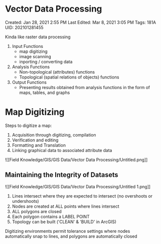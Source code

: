 # Vector Data Processing

Created: Jan 28, 2021 2:55 PM
Last Edited: Mar 8, 2021 3:05 PM
Tags: 181A
UID: 202101281455

Kinda like raster data processing

1. Input Functions
    - map digitizing
    - image scanning
    - inporting / converting data
2. Analysis Functions
    - Non-topological (attributes) functions
    - Topological (spatial relations of objects) functions
3. Output Functions
    - Presenting results obtained from analysis functions in the form of maps, tables, and graphs

# Map Digitizing

Steps to digitize a map:

1. Acquisition through digitizing, compilation
2. Verification and editing
3. Formatting and Translation
4. Linking graphical data to associated attribute data

![[Field Knowledge/GIS/GIS Data/Vector Data Processing/Untitled.png]]

## Maintaining the Integrity of Datasets

![[Field Knowledge/GIS/GIS Data/Vector Data Processing/Untitled 1.png]]

1. Lines intersect where they are expected to intersect (no overshoots or undershoots)
2. Nodes are created at ALL points where lines intersect
3. ALL polygons are closed
4. Each polygon contains a LABEL POINT
5. Topology can be built ('CLEAN' & 'BUILD' in ArcGIS)

Digitizing environments permit tolerance settings where nodes automatically snap to lines, and polygons are automatically closed
